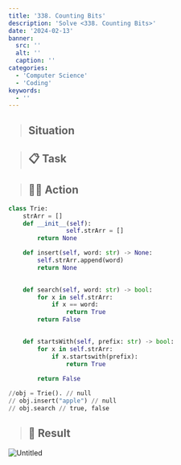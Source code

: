 ```yaml
---
title: '338. Counting Bits'
description: 'Solve <338. Counting Bits>'
date: '2024-02-13'
banner:
  src: ''
  alt: ''
  caption: ''
categories: 
  - 'Computer Science'
  - 'Coding'
keywords: 
  - ''
---
```


<aside>

> ##  **Situation**


</aside>

<aside>

> ## 📋 **Task**

</aside>

<aside>

> ## 🧑‍💻 **Action**

</aside>

```python
class Trie:
    strArr = []
    def __init__(self):
				self.strArr = []
        return None

    def insert(self, word: str) -> None:
        self.strArr.append(word)
        return None
        

    def search(self, word: str) -> bool:
        for x in self.strArr:
            if x == word:
                return True
        return False 
        

    def startsWith(self, prefix: str) -> bool:
        for x in self.strArr:
            if x.startswith(prefix):
                return True
                
        return False

//obj = Trie(). // null
// obj.insert("apple") // null
// obj.search // true, false

```

<aside>

> ## 🗽 **Result**

</aside>

![Untitled](https://prod-files-secure.s3.us-west-2.amazonaws.com/4af44c55-bb9f-4a14-af4e-55648b227811/cfabab74-84db-4e53-be15-f1e0cb3fd59e/Untitled.png)
